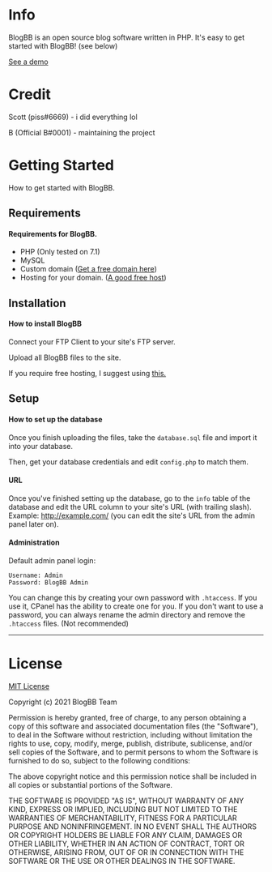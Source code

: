 # Info
BlogBB is an open source blog software written in PHP. It's easy to get started with BlogBB! (see below)

[See a demo](https://rcc.ct8.pl)

# Credit
Scott (piss#6669) - i did everything lol

B (Official B#0001) - maintaining the project

# Getting Started
How to get started with BlogBB.

## Requirements
#### Requirements for BlogBB.
- PHP (Only tested on 7.1)
- MySQL
- Custom domain ([Get a free domain here](https://freenom.com))
- Hosting for your domain. ([A good free host](https://ct8.pl))

## Installation
#### How to install BlogBB
Connect your FTP Client to your site's FTP server.

Upload all BlogBB files to the site.

If you require free hosting, I suggest using [this.](https://ct8.pl)

## Setup
#### How to set up the database
Once you finish uploading the files, take the ```database.sql``` file and import it into your database.

Then, get your database credentials and edit ```config.php``` to match them.

#### URL
Once you've finished setting up the database, go to the ```info``` table of the database and edit the URL column to your site's URL (with trailing slash). Example: http://example.com/ (you can edit the site's URL from the admin panel later on).

#### Administration
Default admin panel login:
```
Username: Admin
Password: BlogBB Admin
```
You can change this by creating your own password with ```.htaccess```. If you use it, CPanel has the ability to create one for you. If you don't want to use a password, you can always rename the admin directory and remove the ```.htaccess``` files. (Not recommended)

---

# License

[MIT License](https://choosealicense.com/licenses/mit/)

Copyright (c) 2021 BlogBB Team

Permission is hereby granted, free of charge, to any person obtaining a copy
of this software and associated documentation files (the "Software"), to deal
in the Software without restriction, including without limitation the rights
to use, copy, modify, merge, publish, distribute, sublicense, and/or sell
copies of the Software, and to permit persons to whom the Software is
furnished to do so, subject to the following conditions:

The above copyright notice and this permission notice shall be included in all
copies or substantial portions of the Software.

THE SOFTWARE IS PROVIDED "AS IS", WITHOUT WARRANTY OF ANY KIND, EXPRESS OR
IMPLIED, INCLUDING BUT NOT LIMITED TO THE WARRANTIES OF MERCHANTABILITY,
FITNESS FOR A PARTICULAR PURPOSE AND NONINFRINGEMENT. IN NO EVENT SHALL THE
AUTHORS OR COPYRIGHT HOLDERS BE LIABLE FOR ANY CLAIM, DAMAGES OR OTHER
LIABILITY, WHETHER IN AN ACTION OF CONTRACT, TORT OR OTHERWISE, ARISING FROM,
OUT OF OR IN CONNECTION WITH THE SOFTWARE OR THE USE OR OTHER DEALINGS IN THE
SOFTWARE.